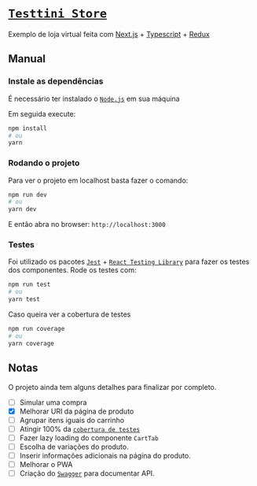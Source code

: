# [`Testtini Store`](https://store.cacojr.vercel.app/)

Exemplo de loja virtual feita com [Next.js](https://nextjs.org/) + [Typescript](https://www.typescriptlang.org/) + [Redux](https://redux.js.org/)

## Manual

### Instale as dependências

É necessário ter instalado o [`Node.js`](https://nodejs.org/en/) em sua máquina

Em seguida execute:

```bash
npm install
# ou
yarn
```

### Rodando o projeto

Para ver o projeto em localhost basta fazer o comando:

```bash
npm run dev
# ou
yarn dev
```

E então abra no browser:
`http://localhost:3000`

### Testes

Foi utilizado os pacotes [`Jest`](https://jestjs.io/) + [`React Testing Library`](https://testing-library.com/docs/react-testing-library/intro) para fazer os testes dos componentes.
Rode os testes com:

```bash
npm run test
# ou
yarn test
```

Caso queira ver a cobertura de testes

```bash
npm run coverage
# ou
yarn coverage
```

## Notas

O projeto ainda tem alguns detalhes para finalizar por completo.

- [ ] Simular uma compra
- [x] Melhorar URI da página de produto
- [ ] Agrupar itens iguais do carrinho
- [ ] Atingir 100% da [`cobertura de testes`](#Testes)
- [ ] Fazer lazy loading do componente `CartTab`
- [ ] Escolha de variações do produto.
- [ ] Inserir informações adicionais na página do produto.
- [ ] Melhorar o PWA
- [ ] Criação do [`Swagger`](https://swagger.io/) para documentar API.
